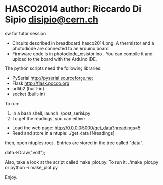 HASCO2014
author: Riccardo Di Sipio <disipio@cern.ch>
=========

sw for tutor session

- Circuits described in breadboard_hasco2014.png. A thermistor and a photodiode are connected to an Arduino board
- Firmware code is in photodiode_resistor.ino . You can compile it and upload to the board with the Arduino IDE.

The python scripts need the following libraries:
- PySerial http://pyserial.sourceforge.net
- Flask http://flask.pocoo.org
- urllib2 (built-in)
- socket (built-in)

To run:
1) In a bash shell, launch ./post_serial.py
2) To get the readings, you can either:
- Load the web page: http://0.0.0.0:5000/get_data?nreadings=5
- Read and store in a ntuple: ./get_data [Nreadings]

then, open ntuples.root . Entries are stored in the tree called "data".

data->Draw("volt");

Also, take a look at the script called make_plot.py. To run it:
./make_plot.py 
or 
python -i make_plot.py

Enjoy.
